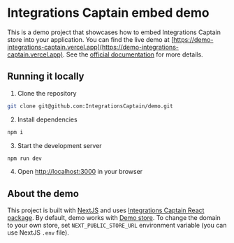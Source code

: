 # Integrations Captain embed demo

This is a demo project that showcases how to embed Integrations Captain store into your application. You can find the live demo at [https://demo-integrations-captain.vercel.app](https://demo-integrations-captain.vercel.app). See the [official documentation](https://integrationscaptain.mintlify.app/introduction) for more details.

## Running it locally

1. Clone the repository

```bash
git clone git@github.com:IntegrationsCaptain/demo.git
```

2. Install dependencies

```bash
npm i
```

3. Start the development server

```bash
npm run dev
```

4. Open [http://localhost:3000](http://localhost:3000) in your browser

## About the demo

This project is built with [NextJS](https://nextjs.org) and uses [Integrations Captain React package](https://www.npmjs.com/package/@integrationscaptain/react). By default, demo works with [Demo store](http://demo.integrations.store). To change the domain to your own store, set `NEXT_PUBLIC_STORE_URL` environment variable (you can use NextJS `.env` file).